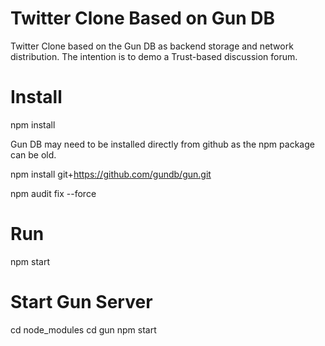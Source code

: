 # Twitter Clone Based on Gun DB

Twitter Clone based on the Gun DB as backend storage and network distribution.
The intention is to demo a Trust-based discussion forum.



# Install

npm install

Gun DB may need to be installed directly from github as the npm package can be old.

npm install git+https://github.com/gundb/gun.git

npm audit fix --force



# Run

npm start

# Start Gun Server

cd node_modules
cd gun
npm start
